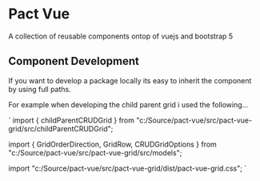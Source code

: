 # Pact Vue
A collection of reusable components ontop of vuejs and bootstrap 5

## Component Development
If you want to develop a package locally its easy to inherit the component by using full paths. 

For example when developing the child parent grid i used the following...

`
import { childParentCRUDGrid } from "c:/Source/pact-vue/src/pact-vue-grid/src/childParentCRUDGrid";  

import { GridOrderDirection, GridRow, CRUDGridOptions } from "c:/Source/pact-vue/src/pact-vue-grid/src/models";  

import "c:/Source/pact-vue/src/pact-vue-grid/dist/pact-vue-grid.css";
`